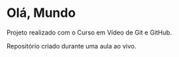 # Olá, Mundo
 Projeto realizado com o Curso em Vídeo de Git e GitHub.

 Repositório criado durante uma aula ao vivo.
